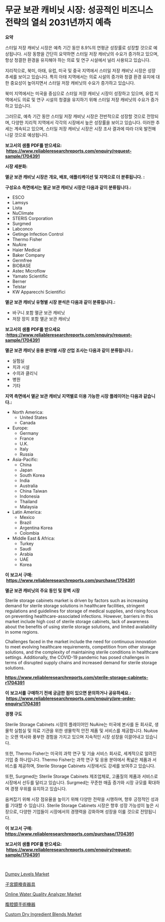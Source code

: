 <p><h1>무균 보관 캐비닛 시장: 성공적인 비즈니스 전략의 열쇠 2031년까지 예측</h1></p><p><strong>요약</strong></p>
<p><p>스터일 저장 캐비닛 시장은 예측 기간 동안 8.9%의 연평균 성장률로 성장할 것으로 예상됩니다. 시장 동향을 간단히 요약하면 스터일 저장 캐비닛의 수요가 증가하고 있으며, 항상 청결한 환경을 유지해야 하는 의료 및 연구 시설에서 널리 사용되고 있습니다.</p><p>지리적으로, 북미, 아태, 유럽, 미국 및 중국 지역에서 스터일 저장 캐비닛 시장은 성장 추세를 보이고 있습니다. 특히 아태 지역에서는 의료 시설의 증가와 청결 환경 유지에 대한 중요성이 높아지면서 스터일 저장 캐비닛의 수요가 증가하고 있습니다.</p><p>북미 지역에서는 미국을 중심으로 스터일 저장 캐비닛 시장이 성장하고 있으며, 유럽 지역에서도 의료 및 연구 시설의 청결을 유지하기 위해 스터일 저장 캐비닛의 수요가 증가하고 있습니다.</p><p>그러므로, 예측 기간 동안 스터일 저장 캐비닛 시장은 전반적으로 성장할 것으로 전망되며, 다양한 지리적 지역에서 각각의 시장에서 높은 성장률을 보이고 있습니다. 이러한 추세는 계속되고 있으며, 스터일 저장 캐비닛 시장은 시장 조사 결과에 따라 더욱 발전해 나갈 것으로 예상됩니다.</p></p>
<p><strong>보고서의 샘플 PDF를 받으세요: &nbsp;<a href="https://www.reliableresearchreports.com/enquiry/request-sample/1704391">https://www.reliableresearchreports.com/enquiry/request-sample/1704391</a></strong></p>
<p><strong>시장 세분화:</strong></p>
<p><strong> 멸균 보관 캐비닛 시장은 개요, 배포, 애플리케이션 및 지역으로 더 분류됩니다. :</strong></p>
<p><strong>구성요소 측면에서는 멸균 보관 캐비닛 시장은 다음과 같이 분류됩니다.:</strong></p>
<p><ul><li>ESCO</li><li>Lamsys</li><li>Lista</li><li>NuClimate</li><li>STERIS Corporation</li><li>Surgmed</li><li>Labconco</li><li>Getinge Infection Control</li><li>Thermo Fisher</li><li>NuAire</li><li>Haier Medical</li><li>Baker Company</li><li>Germfree</li><li>BIOBASE</li><li>Astec Microflow</li><li>Yamato Scientific</li><li>Berner</li><li>Telstar</li><li>KW Apparecchi Scientifici</li></ul></p>
<p><strong> 멸균 보관 캐비닛 유형별 시장 분석은 다음과 같이 분류됩니다.:</strong></p>
<p><ul><li>바구니 포함 멸균 보관 캐비닛</li><li>저장 장치 포함 멸균 보관 캐비닛</li></ul></p>
<p><strong>보고서의 샘플 PDF를 받으세요 :<a href="https://www.reliableresearchreports.com/enquiry/request-sample/1704391">https://www.reliableresearchreports.com/enquiry/request-sample/1704391</a></strong></p>
<p><strong> 멸균 보관 캐비닛 응용 분야별 시장 산업 조사는 다음과 같이 분류됩니다.:</strong></p>
<p><ul><li>실험실</li><li>치과 시설</li><li>수의과 클리닉</li><li>병원</li><li>기타</li></ul></p>
<p><strong>지역 측면에서 멸균 보관 캐비닛 지역별로 이용 가능한 시장 플레이어는 다음과 같습니다.:</strong></p>
<p><ul>
    <li>
        North America:
        <ul>
            <li>United States</li>
            <li>Canada</li>
        </ul>
    </li>
    <li>
        Europe:
        <ul>
            <li>Germany</li>
            <li>France</li>
            <li>U.K.</li>
            <li>Italy</li>
            <li>Russia</li>
        </ul>
    </li>
    <li>
        Asia-Pacific:
        <ul>
            <li>China</li>
            <li>Japan</li>
            <li>South Korea</li>
            <li>India</li>
            <li>Australia</li>
            <li>China Taiwan</li>
            <li>Indonesia</li>
            <li>Thailand</li>
            <li>Malaysia</li>
        </ul>
    </li>
    <li>
        Latin America:
        <ul>
            <li>Mexico</li>
            <li>Brazil</li>
            <li>Argentina Korea</li>
            <li>Colombia</li>
        </ul>
    </li>
    <li>
        Middle East & Africa:
        <ul>
            <li>Turkey</li>
            <li>Saudi</li>
            <li>Arabia</li>
            <li>UAE</li>
            <li>Korea</li>
        </ul>
    </li>
    </ul></p>
<p><strong>이 보고서 구매: &nbsp;<a href="https://www.reliableresearchreports.com/purchase/1704391">https://www.reliableresearchreports.com/purchase/1704391</a></strong></p>
<p><strong>멸균 보관 캐비닛의 주요 동인 및 장벽 시장</strong></p>
<p><p>Sterile storage cabinets market is driven by factors such as increasing demand for sterile storage solutions in healthcare facilities, stringent regulations and guidelines for storage of medical supplies, and rising focus on preventing healthcare-associated infections. However, barriers in this market include high cost of sterile storage cabinets, lack of awareness about the benefits of using sterile storage solutions, and limited availability in some regions.</p><p>Challenges faced in the market include the need for continuous innovation to meet evolving healthcare requirements, competition from other storage solutions, and the complexity of maintaining sterile conditions in healthcare settings. Additionally, the COVID-19 pandemic has posed challenges in terms of disrupted supply chains and increased demand for sterile storage solutions.</p></p>
<p><strong><a href="https://www.reliableresearchreports.com/sterile-storage-cabinets-r1704391">https://www.reliableresearchreports.com/sterile-storage-cabinets-r1704391</a></strong></p>
<p><strong>이 보고서를 구매하기 전에 궁금한 점이 있으면 문의하거나 공유하세요.: &nbsp;<a href="https://www.reliableresearchreports.com/enquiry/pre-order-enquiry/1704391">https://www.reliableresearchreports.com/enquiry/pre-order-enquiry/1704391</a></strong></p>
<p><strong>경쟁 구도</strong></p>
<p><p>Sterile Storage Cabinets 시장의 플레이어인 NuAire는 미국에 본사를 둔 회사로, 생물학 실험실 및 의료 기관을 위한 생물학적 안전 제품 및 서비스를 제공합니다. NuAire는 오랜 역사와 풍부한 경험을 가지고 있으며 지속적인 시장 성장을 이끌어내고 있습니다. </p><p>또한, Thermo Fisher는 미국의 과학 연구 및 기술 서비스 회사로, 세계적으로 알려진 기업 중 하나입니다. Thermo Fisher는 과학 연구 및 응용 분야에서 폭넓은 제품과 서비스를 제공하며, Sterile Storage Cabinets 시장에서도 강세를 보여주고 있습니다.</p><p>또한, Surgmed는 Sterile Storage Cabinets 제조업체로, 고품질의 제품과 서비스로 시장에서 선두를 달리고 있습니다. Surgmed는 꾸준한 매출 증가와 시장 규모를 확대하며 경쟁 우위를 유지하고 있습니다.</p><p>움켜잡기 위해 시장 점유율을 높이기 위해 다양한 전략을 시행하며, 향후 긍정적인 성과를 기대할 수 있습니다. Sterile Storage Cabinets 시장은 향후 성장 가능성이 높은 시장으로, 다양한 기업들이 시장에서의 경쟁력을 강화하며 성장을 이룰 것으로 전망됩니다.</p></p>
<p><strong>이 보고서 구매: &nbsp; <a href="https://www.reliableresearchreports.com/purchase/1704391">https://www.reliableresearchreports.com/purchase/1704391</a></strong></p>
<p><strong>보고서의 샘플 PDF를 받으세요: &nbsp;<a href="https://www.reliableresearchreports.com/enquiry/request-sample/1704391">https://www.reliableresearchreports.com/enquiry/request-sample/1704391</a></strong><strong></strong></p>
<p>&nbsp;</p>
<p><p><a href="https://github.com/eeaveuhhh/Market-Research-Report-List-2/blob/main/dumpy-levels-market.md">Dumpy Levels Market</a></p><p><a href="https://github.com/qwpelcjko9242629/Market-Research-Report-List-1/blob/main/672168729379.md">子宮鏡検査器具</a></p><p><a href="https://github.com/khayangel/Market-Research-Report-List-3/blob/main/online-water-quality-analyzer-market.md">Online Water Quality Analyzer Market</a></p><p><a href="https://github.com/gfggqjbfys368009/Market-Research-Report-List-1/blob/main/461467929380.md">腹腔鏡手術機器</a></p><p><a href="https://carnation-joke-41f.notion.site/Custom-Dry-Ingredient-Blends-Market-Size-and-Market-Trends-Complete-Industry-Overview-2024-to-2031-9b4e9b491c8d407f8ba51a7f6135fccb">Custom Dry Ingredient Blends Market</a></p></p>